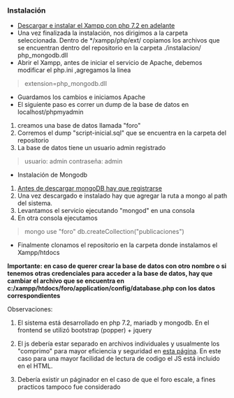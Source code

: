 ### Instalación
- [Descargar e instalar el Xampp con php 7.2 en adelante](https://www.apachefriends.org/download.html "Descargar el Xampp con php 7.2 en adelante")
- Una vez finalizada la instalación, nos dirigimos a la carpeta seleccionada. 
	Dentro de */xampp/php/ext/ copiamos los archivos que se encuentran dentro del repositorio en la carpeta ./instalacion/  php_mongodb.dll
- Abrir el Xampp, antes de iniciar el servicio de Apache, debemos modificar el php.ini ,agregamos la linea 
> extension=php_mongodb.dll
- Guardamos los cambios e iniciamos Apache
- El siguiente paso es correr un dump de la base de datos en localhost/phpmyadmin
1. creamos una base de datos llamada "foro" 
2. Corremos el dump "script-inicial.sql" que se encuentra en la carpeta del repositorio
3. La base de datos tiene un usuario admin registrado 
> usuario: admin
> contraseña: admin

- Instalación de Mongodb
1. [Antes de descargar mongoDB hay que registrarse](https://www.mongodb.com/ "Antes de descargar mongoDB hay que registrarse")
2. Una vez descargado e instalado hay que agregar la ruta a mongo al path del sistema.
3. Levantamos el servicio ejecutando "mongod" en una consola
4.  En otra consola ejecutamos
> mongo 
> use "foro"
> db.createCollection("publicaciones")

- Finalmente clonamos el repositorio en la carpeta donde instalamos el Xampp/htdocs

**Importante: en caso de querer crear la base de datos con otro nombre o si tenemos otras credenciales para acceder a la base de datos, hay que cambiar el archivo que se encuentra en c:/xampp/htdocs/foro/application/config/database.php con los datos correspondientes**




Observaciones:
1. El sistema está desarrollado en php 7.2, mariadb y mongodb. En el frontend se utilizó bootstrap (popper) + jquery

2. El js debería estar separado en archivos individuales y usualmente los "comprimo" para mayor eficiencia y seguridad en [esta página](https://obfuscator.io/ "esta página"). En este caso para una mayor facilidad de lectura de codigo el JS está incluido en el HTML.

3. Debería existir un páginador en el caso de que el foro escale, a fines practicos tampoco fue considerado


